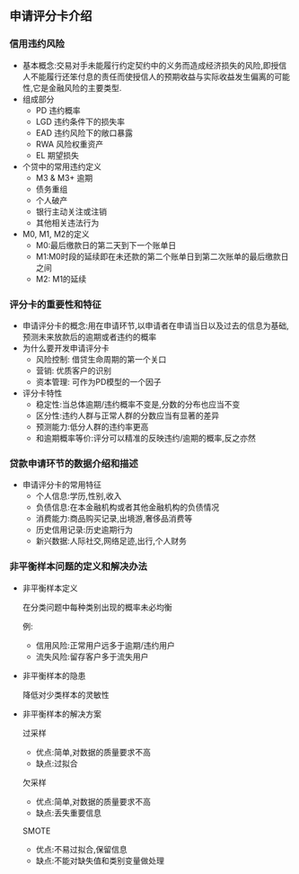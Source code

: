 ## 申请评分卡介绍

### 信用违约风险

* 基本概念:交易对手未能履行约定契约中的义务而造成经济损失的风险,即授信人不能履行还笨付息的责任而使授信人的预期收益与实际收益发生偏离的可能性,它是金融风险的主要类型.
* 组成部分
  * PD 违约概率
  * LGD 违约条件下的损失率
  * EAD 违约风险下的敞口暴露
  * RWA 风险权重资产
  * EL 期望损失
* 个贷中的常用违约定义
  * M3 & M3+ 逾期
  * 债务重组
  * 个人破产
  * 银行主动关注或注销
  * 其他相关违法行为
* M0, M1, M2的定义
  * M0:最后缴款日的第二天到下一个账单日
  * M1:M0时段的延续即在未还款的第二个账单日到第二次账单的最后缴款日之间
  * M2: M1的延续

### 评分卡的重要性和特征

* 申请评分卡的概念:用在申请环节,以申请者在申请当日以及过去的信息为基础,预测未来放款后的逾期或者违约的概率
* 为什么要开发申请评分卡
  * 风险控制: 借贷生命周期的第一个关口
  * 营销: 优质客户的识别
  * 资本管理: 可作为PD模型的一个因子
* 评分卡特性
  * 稳定性:当总体逾期/违约概率不变是,分数的分布也应当不变
  * 区分性:违约人群与正常人群的分数应当有显著的差异
  * 预测能力:低分人群的违约率更高
  * 和逾期概率等价:评分可以精准的反映违约/逾期的概率,反之亦然

### 贷款申请环节的数据介绍和描述

* 申请评分卡的常用特征
  * 个人信息:学历,性别,收入
  * 负债信息:在本金融机构或者其他金融机构的负债情况
  * 消费能力:商品购买记录,出境游,奢侈品消费等
  * 历史信用记录:历史逾期行为
  * 新兴数据:人际社交,网络足迹,出行,个人财务

### 非平衡样本问题的定义和解决办法

* 非平衡样本定义

  在分类问题中每种类别出现的概率未必均衡

  例:

  * 信用风险:正常用户远多于逾期/违约用户
  * 流失风险:留存客户多于流失用户

* 非平衡样本的隐患

  降低对少类样本的灵敏性

* 非平衡样本的解决方案

  过采样

  * 优点:简单,对数据的质量要求不高
  * 缺点:过拟合

  欠采样

  * 优点:简单,对数据的质量要求不高
  * 缺点:丢失重要信息

  SMOTE

  * 优点:不易过拟合,保留信息
  * 缺点:不能对缺失值和类别变量做处理



